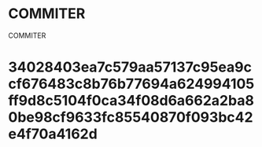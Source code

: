 # COMMITER
COMMITER






# 34028403ea7c579aa57137c95ea9ccf676483c8b76b77694a624994105ff9d8c5104f0ca34f08d6a662a2ba80be98cf9633fc85540870f093bc42e4f70a4162d
